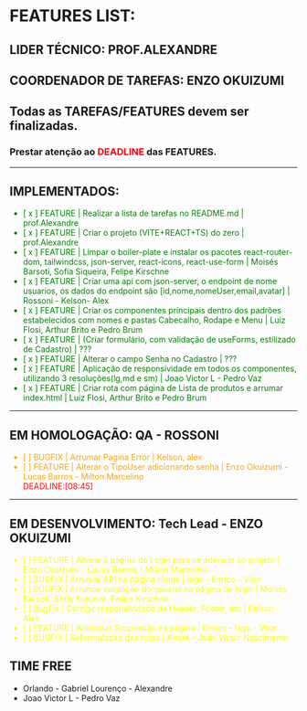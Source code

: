 # FEATURES LIST:

## LIDER TÉCNICO: PROF.ALEXANDRE
## COORDENADOR DE TAREFAS: ENZO OKUIZUMI

## Todas as TAREFAS/FEATURES devem ser finalizadas.
### Prestar atenção ao <span style="color:red">DEADLINE</span> das FEATURES. 

---
## IMPLEMENTADOS:
<ul style="color:green">
<li>[ x ] FEATURE | Realizar a lista de tarefas no README.md | prof.Alexandre </li>
<li>[ x ] FEATURE | Criar o projeto (VITE+REACT+TS) do zero | prof.Alexandre </li>
<li>[ x ] FEATURE | Limpar o boiler-plate e instalar os pacotes react-router-dom, tailwindcss, json-server, react-icons, react-use-form | Moisés Barsoti, Sofia Siqueira, Felipe Kirschne  </li>
<li>[ x ] FEATURE | Criar uma api com json-server, o endpoint de nome usuarios, os dados do endpoint são [id,nome,nomeUser,email,avatar] | Rossoni - Kelson- Alex  </li></span>
<li>[ x ] FEATURE | Criar os componentes principais dentro dos padrões estabelecidos com nomes e pastas Cabecalho, Rodape e Menu | Luiz Flosi, Arthur Brito e Pedro Brum </li>
<li>[ x ] FEATURE | (Criar formulário, com validação de useForms, estilizado de Cadastro) | ???</li>
<li>[ x ] FEATURE | Alterar o campo Senha no Cadastro | ??? </li>
<li>[ x ] FEATURE | Aplicação de responsividade em todos os componentes, utilizando 3 resoluções(lg,md e sm) | Joao Victor L - Pedro Vaz </li>
<li>[ x ] FEATURE | Criar rota com página de Lista de produtos e arrumar index.html | Luiz Flosi, Arthur Brito e Pedro Brum </li>
</ul>

---
## EM HOMOLOGAÇÃO: QA - ROSSONI
<ul style="color:orange">

<li>[   ] BUGFIX | Arrumar Pagina Error | Kelson, alex</li>

<li>[   ] FEATURE | Alterar o TipoUser adicionando senha  | Enzo Okuizumi -  Lucas Barros - Milton Marcelino</li><span style="color:red">DEADLINE:[08:45]</span>

</ul>

---
## EM DESENVOLVIMENTO: Tech Lead - ENZO OKUIZUMI
<ul style="color:yellow">

<li>[   ] FEATURE | Alterar a página de Login para se adequar ao projeto | Enzo Okuizumi -  Lucas Barros - Milton Marcelino</li>

<li>[   ] BUGFIX | Arrumar API na página Home | Iago - Enrico - Vitor</li>

<li>[   ] BUGFIX | Arrumar validação do usuário na página de login | Moisés Barsoti, Sofia Siqueira, Felipe Kirschne</li>

<li>[   ] BugFix | Corrigir responsividade de Header, Footer, etc | Kelson - Alex</li>

<li>[   ] FEATURE | Adicionar Suspensão na página | Enrico - Iago - Vitor</li>

<li>[   ] BUGFIX | Reformulação das rotas | André - João Victor Nascimento</li>

</ul>


## TIME FREE
-  Orlando - Gabriel Lourenço - Alexandre
- Joao Victor L - Pedro Vaz
